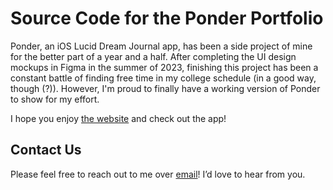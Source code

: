 # Source Code for the Ponder Portfolio

Ponder, an iOS Lucid Dream Journal app, has been a side project of mine for the better part of a year and a half. After completing the UI design mockups in Figma in the summer of 2023, finishing this project has been a constant battle of finding free time in my college schedule (in a good way, though (?)). However, I'm proud to finally have a working version of Ponder to show for my effort.

I hope you enjoy [the website](https://ponder.mypainterstape.com) and check out the app! 

## Contact Us
Please feel free to reach out to me over [email](mailto:sjsteadman05@gmail.com)! I’d love to hear from you.